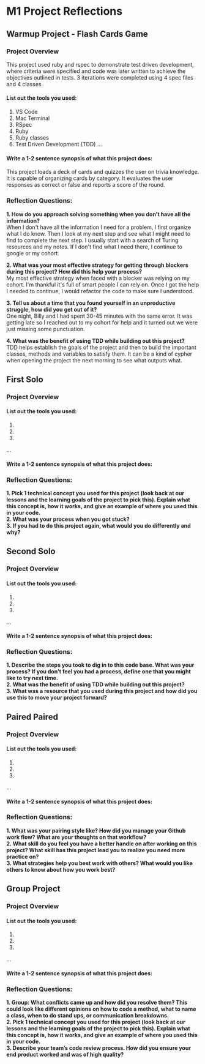 # M1 Project Reflections

## Warmup Project - Flash Cards Game

### Project Overview
This project used ruby and rspec to demonstrate test driven development, where criteria were specified and code was later written to achieve the objectives outlined in tests. 3 iterations were completed using 4 spec files and 4 classes. 

#### List out the tools you used:
1. VS Code
2. Mac Terminal
3. RSpec
4. Ruby
5. Ruby classes
6. Test Driven Development (TDD)
...

#### Write a 1-2 sentence synopsis of what this project does:

This project loads a deck of cards and quizzes the user on trivia knowledge. It is capable of organizing cards by category. It evaluates the user responses as correct or false and reports a score of the round. 

### Reflection Questions: 
**1. How do you approach solving something when you don’t have all the information?**<br />
When I don't have all the information I need for a problem, I first organize what I do know. Then I look at my next step and see what I might need to find to complete the next step. I usually start with a search of Turing resources and my notes. If I don't find what I need there, I continue to google or my cohort. 

**2. What was your most effective strategy for getting through blockers during this project? How did this help your process?**<br />
My most effective strategy when faced with a blocker was relying on my cohort. I'm thankful it's full of smart people I can rely on. Once I got the help I needed to continue, I would refactor the code to make sure I understood. 

**3. Tell us about a time that you found yourself in an unproductive struggle, how did you get out of it?**<br />
One night, Billy and I had spent 30-45 minutes with the same error. It was getting late so I reached out to my cohort for help and it turned out we were just missing some punctuation. 

**4. What was the benefit of using TDD while building out this project?**<br />
TDD helps establish the goals of the project and then to build the important classes, methods and variables to satisfy them. It can be a kind of cypher when opening the project the next morning to see what outputs what. 


## First Solo

### Project Overview

#### List out the tools you used:
1.
2.
3.
...

#### Write a 1-2 sentence synopsis of what this project does:

### Reflection Questions: 
**1. Pick 1 technical concept you used for this project (look back at our lessons and the learning goals of the project to pick this). Explain what this concept is, how it works, and give an example of where you used this in your code.**<br />
**2. What was your process when you got stuck?**<br />
**3. If you had to do this project again, what would you do differently and why?**<br />

## Second Solo

### Project Overview

#### List out the tools you used:
1.
2.
3.
...

#### Write a 1-2 sentence synopsis of what this project does:

### Reflection Questions: 
**1. Describe the steps you took to dig in to this code base. What was your process? If you don’t feel you had a process, define one that you might like to try next time.**<br />
**2. What was the benefit of using TDD while building out this project?**<br />
**3. What was a resource that you used during this project and how did you use this to move your project forward?**<br />

## Paired Paired

### Project Overview

#### List out the tools you used:
1.
2.
3.
...

#### Write a 1-2 sentence synopsis of what this project does:

### Reflection Questions: 
**1. What was your pairing style like? How did you manage your Github work flow? What are your thoughts on that workflow?**<br />
**2. What skill do you feel you have a better handle on after working on this project? What skill has this project lead you to realize you need more practice on?**<br />
**3. What strategies help you best work with others? What would you like others to know about how you work best?**<br />

## Group Project

### Project Overview

#### List out the tools you used:
1.
2.
3.
...

#### Write a 1-2 sentence synopsis of what this project does:

### Reflection Questions: 
**1. Group: What conflicts came up and how did you resolve them?  This could look like different opinions on how to code a method, what to name a class, when to do stand ups, or communication breakdowns.**<br />
**2. Pick 1 technical concept you used for this project (look back at our lessons and the learning goals of the project to pick this). Explain what this concept is, how it works, and give an example of where you used this in your code.**<br />
**3. Describe your team’s code review process. How did you ensure your end product worked and was of high quality?**<br />

